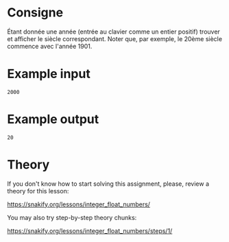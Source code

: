 # Consigne

Étant donnée une année (entrée au clavier comme un entier positif) trouver et afficher le siècle correspondant. Noter que, par exemple, le 20ème siècle commence avec l'année 1901.

# Example input

```
2000
```

# Example output

```
20
```

# Theory

If you don't know how to start solving this assignment, please, review a theory for this lesson:

https://snakify.org/lessons/integer_float_numbers/


You may also try step-by-step theory chunks:

https://snakify.org/lessons/integer_float_numbers/steps/1/